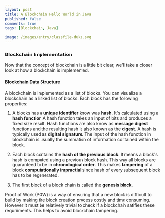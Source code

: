 ```yaml
---
layout: post
title: A Blockchain Hello World in Java
published: false
comments: true
tags: [Blockchain, Java]

image: /images/entry/classfile-duke.svg
---
```


### Blockchain Implementation

Now that the concept of blockchain is a little bit clear, we'll take a closer 
look at how a blockchain is implemented. 

#### Blockchain Data Structure

A blockchain is implemented as a list of blocks. You can visualize a blockchain 
as a linked list of blocks. Each block has the following properties:

1. A blocks has a **unique identifier** know was **hash**. It's calculated 
using a **hash function**.A hash function takes an input of bits and 
produces a fixed size result. Hash functions are also know as **message digest** 
functions and the resulting hash is also known as the **digest**. A hash is 
typically used as **digital signature**. The input of the hash function in 
blockchain is usually the summation of information contained within the block.

1. Each block contains the **hash of the previous block**. It means a block's 
hash is computed using a previous block hash. This way all blocks are guaranteed
to be in **chronological order**. This makes **tampering** of a block 
**computationally impractial** since hash of every subsequent block has to be 
regenerated. 

1. The first block of a block chain is called the **genesis block**.


Proof of Work (POW) is a way of ensuring that a new block is difficult to build by making the block creation process costly and time consuming. However it must be relatively trivial to check if a blockchain satifies these requriiments. This helps to avoid blockchain tampering.